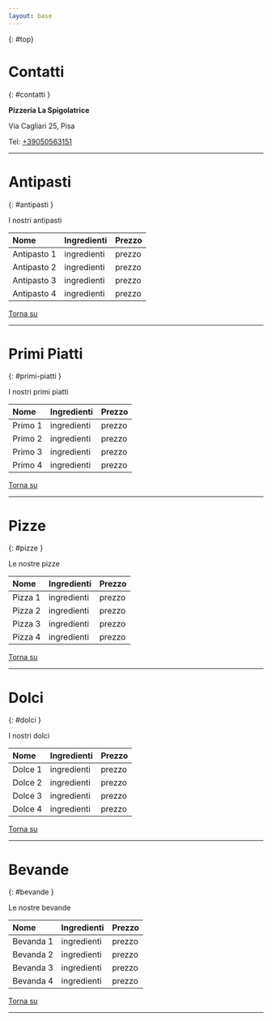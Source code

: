 ```yaml
---
layout: base
---
```

{: #top}

# Contatti
{: #contatti }

**Pizzeria La Spigolatrice**

Via Cagliari 25, Pisa

Tel:  [+39050563151](tel:+39050563151)

* * *

# Antipasti
{: #antipasti }

I nostri antipasti

| Nome        | Ingredienti          | Prezzo |
|:-------------|:------------------|:------|
| Antipasto 1 | ingredienti | prezzo  |
| Antipasto 2 | ingredienti | prezzo  |
| Antipasto 3 | ingredienti | prezzo  |
| Antipasto 4 | ingredienti | prezzo  |

[Torna su](#top)

* * *

# Primi Piatti
{: #primi-piatti }

I nostri primi piatti

| Nome        | Ingredienti          | Prezzo |
|:-------------|:------------------|:------|
| Primo 1 | ingredienti | prezzo  |
| Primo 2 | ingredienti | prezzo  |
| Primo 3 | ingredienti | prezzo  |
| Primo 4 | ingredienti | prezzo  |

[Torna su](#top)

* * *

# Pizze
{: #pizze }

Le nostre pizze

| Nome        | Ingredienti          | Prezzo |
|:-------------|:------------------|:------|
| Pizza 1 | ingredienti | prezzo  |
| Pizza 2 | ingredienti | prezzo  |
| Pizza 3 | ingredienti | prezzo  |
| Pizza 4 | ingredienti | prezzo  |

[Torna su](#top)

* * *

# Dolci
{: #dolci }

I nostri dolci

| Nome        | Ingredienti          | Prezzo |
|:-------------|:------------------|:------|
| Dolce 1 | ingredienti | prezzo  |
| Dolce 2 | ingredienti | prezzo  |
| Dolce 3 | ingredienti | prezzo  |
| Dolce 4 | ingredienti | prezzo  |

[Torna su](#top)

* * *

# Bevande
{: #bevande }

Le nostre bevande

| Nome        | Ingredienti          | Prezzo |
|:-------------|:------------------|:------|
| Bevanda 1 | ingredienti | prezzo  |
| Bevanda 2 | ingredienti | prezzo  |
| Bevanda 3 | ingredienti | prezzo  |
| Bevanda 4 | ingredienti | prezzo  |

[Torna su](#top)

* * *
